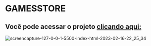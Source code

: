 # GAMESSTORE
## Você pode acessar o projeto <a href="https://gamesstore9.netlify.app/" target="_blank">clicando aqui:</a>


![screencapture-127-0-0-1-5500-index-html-2023-02-16-22_25_34](https://user-images.githubusercontent.com/73480168/219526541-1e66b55e-ae8b-4ca5-83ac-e0172775209e.png)

